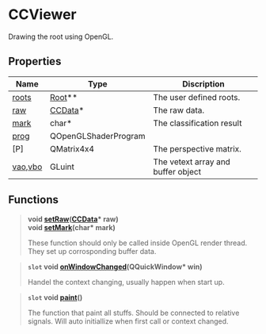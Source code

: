 # CCViewer

Drawing the root using OpenGL.

## Properties
[roots]: #roots
[raw]: #raw
[mark]: #mark
[prog]: #prog
[vao]: #vao
[vbo]: #vao

| Name                        | Type                 | Discription                        |
| --------------------------- | -------------------- | ---------------------------------- |
| [roots]<a id='roots'></a>   | [Root](Root.md)**    | The user defined roots.            |
| [raw]<a id='raw'></a>       | [CCData](CCData.md)* | The raw data.                      |
| [mark]<a id='mark'></a>     | char*                | The classification result          |
| [prog]<a id='prog'></a>     | QOpenGLShaderProgram |                                    |
| [P]<a id='prog'></a>        | QMatrix4x4           | The perspective matrix.            |
| [vao],[vbo]<a id='vao'></a> | GLuint               | The vetext array and buffer object |

##  Functions

[setRaw]:#setraw
[setMark]:#setMark

> <a id='setraw'></a>
> **void [setRaw]\([CCData](CCData.md)\* raw)**  
> **void [setMark]\(char\* mark)**  
> 
> These function should only be called inside OpenGL render thread. They set up corrosponding buffer data.

[onWindowChanged]:#on-window-changed

> <a id='on-window-changed'></a>
> **`slot` void [onWindowChanged]\(QQuickWindow\*  win)**  
> 
> Handel the context changing, usually happen when start up.

[paint]:#paint

> <a id='paint'></a>
> **`slot` void [paint]\()**  
> 
> The function that paint all stuffs. Should be connected to relative signals.
> Will auto initiallize when first call or context changed.